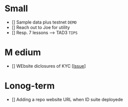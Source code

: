#  Small

- [] Sample data plus testnet `DEMO`
- [] Reach out to Joe for utility
- [] Resp. 7 lessons --> TAD3 `TIPS`

# M edium

- [] WEbsite diclosures of KYC [[Issue](https://github.com/blocktransfer/website/issues/8)]

#  Lonog-term

- [] Adding a repo website URL when ID suite  deployede
